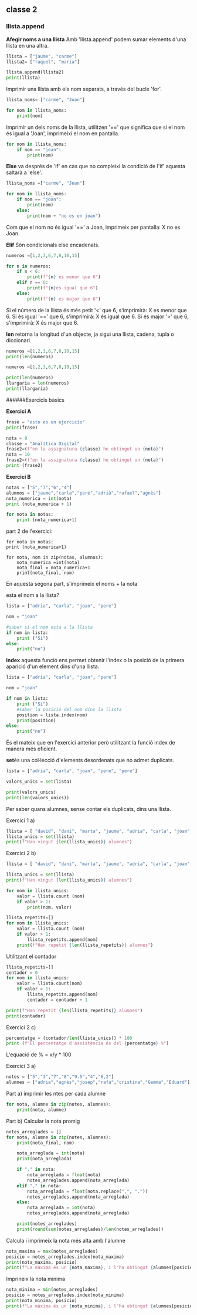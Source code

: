 ## classe 2

### llista.append
**Afegir noms a una llista** Amb 'llista.append' podem sumar elements d'una llista en una altra.
```Python
llista = ["jaume", "carme"]
llista2= ["raquel", "maria"]

llista.append(llista2)
print(llista)
```


Imprimir una llista amb els nom separats, a través del bucle 'for'.
```Python
llista_noms= ["carme", "Joan"]

for nom in llista_noms:
    print(nom)
```


Imprimir un dels noms de la llista, utilitzen '==' que significa que si el nom és igual a 'Joan', imprimeixi el nom en pantalla.
```Python
for nom in llista_noms:
    if nom == "joan":
        print(nom)
```


**Else** va després de 'if' en cas que no compleixi la condició de l'if' aquesta saltarà a 'else'. 
```Python
llista_noms =["carme", "Joan"]

for nom in llista_noms:
    if nom == "joan":
        print(nom)
    else:
        print(nom + "no es en joan")
```
 Com que el nom no és igual '==' a Joan, imprimeix per pantalla: X no es Joan.
 
        
 **Elif** Són condicionals else encadenats.
```Python
numeros =[1,2,3,6,7,8,10,15]

for n in numeros:
    if n < 6:
        print(f"{n} es menor que 6")
    elif n == 6:
        print(f"{n}es igual que 6")
    else:
        print(f"{n} es major que 6")
```
Si el número de la llista és més petit '<' que 6, s'imprimirà: X es menor que 6. Si és igual '==' que 6, s'imprimirà: X és igual que 6. Si és major '>' que 6, s'imprimirà: X és major que 6.


**len** retorna la longitud d'un objecte, ja sigui una llista, cadena, tupla o diccionari.
```Python
numeros =[1,2,3,6,7,8,10,15]
print(len(numeros)

numeros =[1,2,3,6,7,8,10,15]

print(len(numeros)
llargaria = len(numeros)
print(llargaria)
```


######Exercicis bàsics

**Exercici A**
```Python
frase = "esto es un ejercicio"
print(frase)

nota = 9
classe = "Analítica Digital"
frase2=(f"en la assignatura {classe} he obtingut un {nota}")
nota = 10
frase2=(f"en la assignatura {classe} he obtingut un {nota}")
print (frase2)
```


**Exercici B**
```Python
notas = ["5","7","6","4"]
alumnos = ["jaume","carla","pere","adrià","rafael","agnès"]
nota_numerica = int(nota)
print (nota_numerica + 1)

for nota in notas:
    print (nota_numerica+1)
```
    
part 2 de l'exercici:
```  
for nota in notas:
print (nota_numerica+1)

for nota, nom in zip(notas, alumnos):
    nota_numerica =int(nota)
    nota_final = nota_numerica+1
    print(nota_final, nom)
```
En aquesta segona part, s'imprimeix el noms + la nota


esta el nom a la llista?    
```Python
lista = ["adria", "carla", "joan", "pere"]

nom = "joan"

#saber si el nom esta a la llista
if nom in lista:
    print ("Sí")
else:
    print("no")
```

    
**index** aquesta funció ens permet obtenir l'índex o la posició de la primera aparició d'un element dins d'una llista.
```Python
lista = ["adria", "carla", "joan", "pere"]

nom = "joan"

if nom in lista:
    print ("Sí")
    #saber la posició del nom dins la llista
    position = lista.index(nom)
    print(position)
else:
    print("no")
```
És el mateix que en l'exercici anterior però utilitzant la funció index de manera més eficient.

**set**és una col·lecció d'elements desordenats que no admet duplicats.
```Python
lista = ["adria", "carla", "joan", "pere", "pere"]

valors_unics = set(lista)

print(valors_unics)
print(len(valors_unics))
```
Per saber quans alumnes, sense contar els duplicats, dins una llista.

Exercici 1
a)
```Python
llista = [ "david", "dani", "marta", "jaume", "adria", "carla", "joan", "pere", "carla", "pere", "adria", "quico", "pere", "joan", "agustí", "adria", "joan", "adria", "siscu", "carles", "dani", "carla"]
llista_unics = set(llista)
print(f"Han vingut {len(llista_unics)} alumnes")
```

Exercici 2
b)
```Python
llista = [ "david", "dani", "marta", "jaume", "adria", "carla", "joan", "pere", "carla", "pere", "adria", "quico", "pere", "joan", "agustí", "adria", "joan", "adria", "siscu", "carles", "dani", "carla"]

llista_unics = set(llista)
print(f"Han vingut {len(llista_unics)} alumnes")

for nom in llista_unics:
    valor = llista.count (nom)
    if valor > 1:
        print(nom, valor)

llista_repetits=[]
for nom in llista_unics:
    valor = llista.count (nom)
    if valor > 1:
        llista_repetits.append(nom)
    print(f"Han repetit {len(llista_repetits)} alumnes")
```

Utilitzant el contador
```Python
llista_repetits=[]
contador = 0
for nom in llista_unics:
    valor = llista.count(nom)
    if valor > 1:
        llista_repetits.append(nom)
        contador = contador + 1

print(f"Han repetit {len(llista_repetits)} alumnes")
print(contador)
```

Exercici 2 
c)
```Python
percentatge = (contador/len(llista_unics)) * 100
print (f"El percentatge d'assistència és del {percentatge} %")
```
L'equació de % =  x/y * 100

Exercici 3
a)
```Python
notes = ["5","3","7","8","9.5","4","6,2"]
alumnes = ["adria","agnès","josep","rafa","cristina","Gemma","Eduard"]
```

Part a) imprimir les ntes per cada alumne
```Python
for nota, alumne in zip(notes, alumnes):
    print(nota, alumne)
```

Part b) Calcular la nota promig
```Python
notes_arreglades = []
for nota, alumne in zip(notes, alumnes):
    print(nota_final, nom)

    nota_arreglada = int(nota)
    print(nota_arreglada)

    if "." in nota:
        nota_arreglada = float(nota)
        notes_arreglades.append(nota_arreglada)
    elif "," in nota:
        nota_arreglada = float(nota.replace(",", "."))
        notes_arreglades.append(nota_arreglada)
    else:
        nota_arreglada = int(nota)
        notes_arreglades.append(nota_arreglada)

    print(notes_arreglades)
    print(round(sum(notes_arreglades)/len(notes_arreglades))
```
          
Calcula i imprimeix la nota més alta amb l'alumne
```Python
nota_maxima = max(notes_arreglades)
posicio = notes_arreglades.index(nota_maxima)
print(nota_maxima, posicio)
print(f"La màxima és un {nota_maxima}, i l'ha obtingut {alumnes[posicio]}")
```

Imprineix la nota mínima
```Python
nota_minima = min(notes_arreglades)
posicio = notes_arreglades.index(nota_minima)
print(nota_minima, posicio)
print(f"La màxima és un {nota_minima}, i l'ha obtingut {alumnes[posicio]}")
```

    


